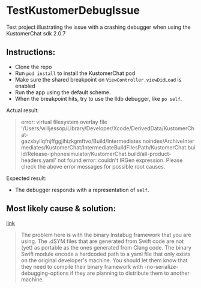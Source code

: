 # TestKustomerDebugIssue
Test project illustrating the issue with a crashing debugger when using the KustomerChat sdk 2.0.7

## Instructions:
- Clone the repo
- Run `pod install` to install the KustomerChat pod
- Make sure the shared breakpoint on `ViewController.viewDidLoad` is enabled
- Run the app using the default scheme.
- When the breakpoint hits, try to use the lldb debugger, like `po self`.

Actual result:
> error: virtual filesystem overlay file '/Users/willjessop/Library/Developer/Xcode/DerivedData/KustomerChat-gazxbyilqfnjffggjihizkgmftvo/Build/Intermediates.noindex/ArchiveIntermediates/KustomerChat/IntermediateBuildFilesPath/KustomerChat.build/Release-iphonesimulator/KustomerChat.build/all-product-headers.yaml' not found
> error: couldn't IRGen expression. Please check the above error messages for possible root causes.

Expected result:
- The debugger responds with a representation of `self`.

## Most likely cause & solution:
[link](https://bugs.swift.org/browse/SR-12783?focusedCommentId=56540&page=com.atlassian.jira.plugin.system.issuetabpanels%3Acomment-tabpanel#comment-56540)

> The problem here is with the binary Instabug framework that you are using. The .dSYM files that are generated from Swift code are not (yet) as portable as the ones generated from Clang code. The binary Swift module encode a hardcoded path to a yaml file that only exists on the original developer's machine. You should let them know that they need to compile their binary framework with -no-serialize-debugging-options if they are planning to distribute them to another machine.
